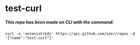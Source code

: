 # test-curl

##### This repo has been made on CLI with the command:
`curl -u 'antoniotrkdz' https://api.github.com/user/repos -d '{"name":"test-curl"}'`
